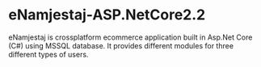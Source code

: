 # eNamjestaj-ASP.NetCore2.2


eNamjestaj is crossplatform ecommerce application built in Asp.Net Core (C#) using MSSQL database. It provides different modules for three different types of users. 
